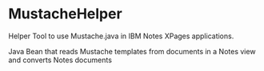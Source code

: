 MustacheHelper
==============

Helper Tool to use Mustache.java in IBM Notes XPages applications.

Java Bean that reads Mustache templates from documents in a Notes view and converts Notes documents 

